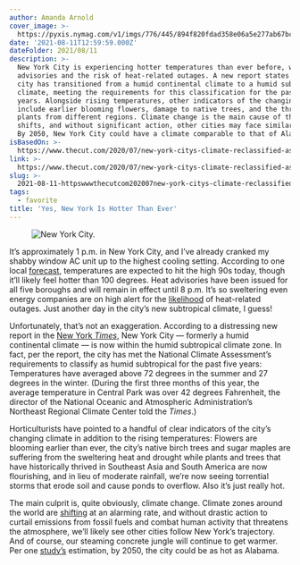 ```yaml
---
author: Amanda Arnold
cover_image: >-
  https://pyxis.nymag.com/v1/imgs/776/445/894f820fdad358e06a5e277ab67bcc0ec2-nyc--.1x.rsocial.w1200.jpg
date: '2021-08-11T12:59:59.000Z'
dateFolder: 2021/08/11
description: >-
  New York City is experiencing hotter temperatures than ever before, with heat
  advisories and the risk of heat-related outages. A new report states that the
  city has transitioned from a humid continental climate to a humid subtropical
  climate, meeting the requirements for this classification for the past five
  years. Alongside rising temperatures, other indicators of the changing climate
  include earlier blooming flowers, damage to native trees, and the thriving of
  plants from different regions. Climate change is the main cause of these
  shifts, and without significant action, other cities may face similar changes.
  By 2050, New York City could have a climate comparable to that of Alabama.
isBasedOn: >-
  https://www.thecut.com/2020/07/new-york-citys-climate-reclassified-as-humid-subtropical.html
link: >-
  https://www.thecut.com/2020/07/new-york-citys-climate-reclassified-as-humid-subtropical.html
slug: >-
  2021-08-11-httpswwwthecutcom202007new-york-citys-climate-reclassified-as-humid-subtropicalhtml
tags:
  - favorite
title: 'Yes, New York Is Hotter Than Ever'
---
```

<figure><picture> <source media="(min-resolution: 192dpi) and (min-width: 1180px), (-webkit-min-device-pixel-ratio: 2) and (min-width: 1180px)" srcset="https://pyxis.nymag.com/v1/imgs/776/445/894f820fdad358e06a5e277ab67bcc0ec2-nyc--.2x.rhorizontal.w700.jpg 2x"/> <source media="(min-width: 1180px) " srcset="https://pyxis.nymag.com/v1/imgs/776/445/894f820fdad358e06a5e277ab67bcc0ec2-nyc--.rhorizontal.w700.jpg"/> <source media="(min-resolution: 192dpi) and (min-width: 768px), (-webkit-min-device-pixel-ratio: 2) and (min-width: 768px)" srcset="https://pyxis.nymag.com/v1/imgs/776/445/894f820fdad358e06a5e277ab67bcc0ec2-nyc--.2x.rhorizontal.w700.jpg 2x"/> <source media="(min-width: 768px)" srcset="https://pyxis.nymag.com/v1/imgs/776/445/894f820fdad358e06a5e277ab67bcc0ec2-nyc--.rhorizontal.w700.jpg"/> <source media="(min-resolution: 192dpi), (-webkit-min-device-pixel-ratio: 2)" srcset="https://pyxis.nymag.com/v1/imgs/776/445/894f820fdad358e06a5e277ab67bcc0ec2-nyc--.2x.rsquare.w700.jpg"/> <img alt="New York City." data-content-img="" src="https://pyxis.nymag.com/v1/imgs/776/445/894f820fdad358e06a5e277ab67bcc0ec2-nyc--.rsquare.w700.jpg"/> </picture></figure>
<p>It’s approximately 1 p.m. in New York City, and I’ve already cranked my shabby window AC unit up to the highest cooling setting. According to one local <a href="https://www.ny1.com/nyc/all-boroughs/weather/2020/07/04/new-york-city-all-boroughs-daily-forecast">forecast</a>, temperatures are expected to hit the high 90s today, though it’ll likely feel hotter than 100 degrees. Heat advisories have been issued for all five boroughs and will remain in effect until 8 p.m. It’s so sweltering even energy companies are on high alert for the <a href="https://www.coned.com/en/about-us/media-center/news/20200725/con-edison-prepared-for-heat-wave-2">likelihood</a> of heat-related outages. Just another day in the city’s new subtropical climate, I guess!</p>
<p>Unfortunately, that’s not an exaggeration. According to a distressing new report in the <a href="https://www.nytimes.com/2020/07/24/nyregion/climate-change-nyc.html">New York <em>Times</em></a>, New York City — formerly a humid continental climate — is now within the humid subtropical climate zone. In fact, per the report, the city has met the National Climate Assessment’s requirements to classify as humid subtropical for the past five years: Temperatures have averaged above 72 degrees in the summer and 27 degrees in the winter. (During the first three months of this year, the average temperature in Central Park was over 42 degrees Fahrenheit, the director of the National Oceanic and Atmospheric Administration’s Northeast Regional Climate Center told the <em>Times</em>.)</p>
<p>Horticulturists have pointed to a handful of clear indicators of the city’s changing climate in addition to the rising temperatures: Flowers are blooming earlier than ever, the city’s native birch trees and sugar maples are suffering from the sweltering heat and drought while plants and trees that have historically thrived in Southeast Asia and South America are now flourishing, and in lieu of moderate rainfall, we’re now seeing torrential storms that erode soil and cause ponds to overflow. Also it’s just really hot.</p>
<p>The main culprit is, quite obviously, climate change. Climate zones around the world are <a href="https://e360.yale.edu/features/redrawing-the-map-how-the-worlds-climate-zones-are-shifting">shifting</a> at an alarming rate, and without drastic action to curtail emissions from fossil fuels and combat human activity that threatens the atmosphere, we’ll likely see other cities follow New York’s trajectory. And of course, our steaming concrete jungle will continue to get warmer. Per one <a href="https://www.wnyc.org/story/nyc-2050-more-heat/">study’s</a> estimation, by 2050, the city could be as hot as Alabama.</p>
